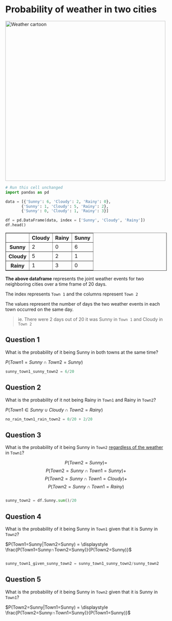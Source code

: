 
# Probability of weather in two cities
<img src="https://i.ytimg.com/vi/6MGRkUlFZws/maxresdefault.jpg" alt="Weather cartoon" width="500"/>


```python
# Run this cell unchanged
import pandas as pd

data = [{'Sunny': 6, 'Cloudy': 2, 'Rainy': 0},
       {'Sunny': 1, 'Cloudy': 5, 'Rainy': 2},
       {'Sunny': 0, 'Cloudy': 1, 'Rainy': 3}]

df = pd.DataFrame(data, index = ['Sunny', 'Cloudy', 'Rainy'])
df.head()
```




<div>
<style scoped>
    .dataframe tbody tr th:only-of-type {
        vertical-align: middle;
    }

    .dataframe tbody tr th {
        vertical-align: top;
    }

    .dataframe thead th {
        text-align: right;
    }
</style>
<table border="1" class="dataframe">
  <thead>
    <tr style="text-align: right;">
      <th></th>
      <th>Cloudy</th>
      <th>Rainy</th>
      <th>Sunny</th>
    </tr>
  </thead>
  <tbody>
    <tr>
      <th>Sunny</th>
      <td>2</td>
      <td>0</td>
      <td>6</td>
    </tr>
    <tr>
      <th>Cloudy</th>
      <td>5</td>
      <td>2</td>
      <td>1</td>
    </tr>
    <tr>
      <th>Rainy</th>
      <td>1</td>
      <td>3</td>
      <td>0</td>
    </tr>
  </tbody>
</table>
</div>



**The above dataframe** represents the joint weather events for two neighboring cities over a time frame of 20 days. 

The index represents ```Town 1``` and the columns represent ```Town 2```

The values represent the number of days the two weather events in each town occurred on the same day.
>ie. There were 2 days out of 20 it was Sunny in ```Town 1``` and Cloudy in ```Town 2```

## Question 1

What is the probability of it being Sunny in both towns at the same time?

$P(Town1=Sunny ∩ Town2=Sunny)$


```python
sunny_town1_sunny_town2 = 6/20
```

## Question 2

What is the probability of it not being Rainy in ```Town1``` and Rainy in ```Town2```?

$P(Town1 ∈ {Sunny ∪ Cloudy} ∩ Town2=Rainy)$


```python
no_rain_town1_rain_town2 = 0/20 + 2/20
```

## Question 3

What is the probability of it being Sunny in ```Town2``` <u>regardless of the weather</u> in ```Town1```?

$$P(Town2=Sunny) =$$ 
$$P(Town2=Sunny ∩ Town1=Sunny) + $$
$$P(Town2=Sunny ∩ Town1=Cloudy)+ $$
$$P(Town2=Sunny ∩ Town1=Rainy)$$


```python

sunny_town2 = df.Sunny.sum()/20
```

## Question 4

What is the probability  of it being Sunny in ```Town1``` given that it is Sunny in ```Town2```?

$P(Town1=Sunny|Town2=Sunny) = \displaystyle \frac{P(Town1=Sunny∩Town2=Sunny)}{P(Town2=Sunny)}$


```python

sunny_town1_given_sunny_town2 = sunny_town1_sunny_town2/sunny_town2
```

## Question 5

What is the probability of it being Sunny in ```Town2``` given that it is Sunny in ```Town1```?

$P(Town2=Sunny|Town1=Sunny) = \displaystyle \frac{P(Town2=Sunny∩Town1=Sunny)}{P(Town1=Sunny)}$
